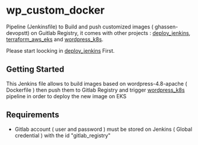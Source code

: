 # wp_custom_docker
Pipeline (Jenkinsfile) to Build and push customized images ( ghassen-devopstt) on Guitlab Registry, it comes with other projects : [deploy_jenkins](https://github.com/ghassencherni/deploy_jenkins), [terraform_aws_eks](https://github.com/ghassencherni/terraform_aws_eks) and [wordpress_k8s](https://github.com/ghassencherni/wordpress_k8s).

Please start loocking in [deploy_jenkins](https://github.com/ghassencherni/deploy_jenkins) First.

## Getting Started

This Jenkins file allows to build images based on wordpress-4.8-apache ( Dockerfile ) then push them to Gitlab Registry and trigger [wordpress_k8s](https://github.com/ghassencherni/wordpress_k8s) pipeline in order to deploy the new image on EKS

## Requirements

- Gitlab account ( user and password ) must be stored on Jenkins ( Global credential ) with the id "gitlab_registry"

